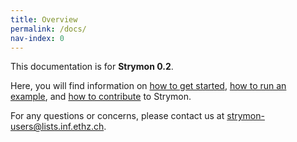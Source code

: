 ```yaml
---
title: Overview
permalink: /docs/
nav-index: 0
---
```


This documentation is for **Strymon 0.2**.

Here, you will find information on [how to get started](getting-started), [how to run an example](running-the-example), and [how to contribute](how-to-contribute) to Strymon.

For any questions or concerns, please contact us at [strymon-users@lists.inf.ethz.ch](mailto:strymon-users@lists.inf.ethz.ch).
